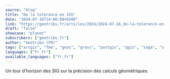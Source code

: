 ```yaml
---
source: "blog"
title: "De la tolérance en SIG"
date: "2024-07-16T14:00:00+0200"
link: "https://geotribu.fr/articles/2024/2024-07-16_de-la-tolerance-en-sig-geometrie-00-annonce/?utm_source=rss-feed&utm_medium=RSS&utm_campaign=feed-syndication"
draft: "false"
showcase: "planet"
subscribers: ["geotribu_fr"]
author: "Geotribu (FR)"
tags: ["arcgis", "fme", "geos", "grass", "postgis", "qgis", "saga", "sfcgal", "analyse", "article", "géométrie", "topologie"]
languages: ["fr_fr"]
available_languages: ["fr_fr"]
---
```


Un tour d'horizon des SIG sur la précision des calculs géométriques.

